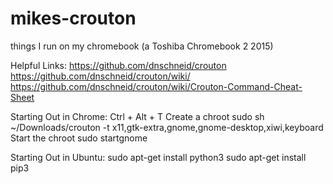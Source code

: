 # mikes-crouton
things I run on my chromebook (a Toshiba Chromebook 2 2015)

Helpful Links:
https://github.com/dnschneid/crouton
https://github.com/dnschneid/crouton/wiki/
https://github.com/dnschneid/crouton/wiki/Crouton-Command-Cheat-Sheet

Starting Out in Chrome:
Ctrl + Alt + T
Create a chroot
sudo sh ~/Downloads/crouton -t x11,gtk-extra,gnome,gnome-desktop,xiwi,keyboard
Start the chroot
sudo startgnome


Starting Out in Ubuntu:
sudo apt-get install python3
sudo apt-get install pip3
